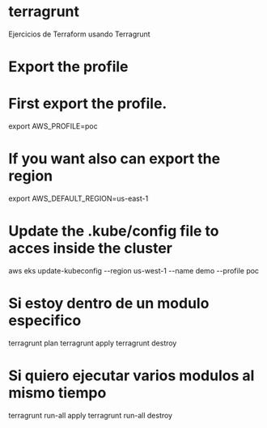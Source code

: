 # terragrunt
Ejercicios de Terraform usando Terragrunt

# Export the profile 
# First export the profile.
export AWS_PROFILE=poc

# If you want also can export the region
export AWS_DEFAULT_REGION=us-east-1

# Update the .kube/config file to acces inside the cluster
aws eks update-kubeconfig --region us-west-1 --name demo --profile poc

# Si estoy dentro de un modulo especifico
terragrunt plan
terragrunt apply
terragrunt destroy

# Si quiero ejecutar varios modulos al mismo tiempo
terragrunt run-all apply
terragrunt run-all destroy